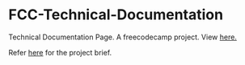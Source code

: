 # FCC-Technical-Documentation
Technical Documentation Page. A freecodecamp project. View <a href="https://rachelhow.github.io/FCC-Technical-Documentation/"> here.</a>

Refer <a href="https://learn.freecodecamp.org/responsive-web-design/responsive-web-design-projects/build-a-technical-documentation-page/">here</a> for the project brief.